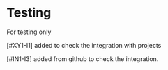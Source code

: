 # Testing
For testing only

[#XY1-I1] added to check the integration with projects

[#IN1-I3] added from github to check the integration.
